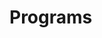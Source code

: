 # Programs
















































































































































































































